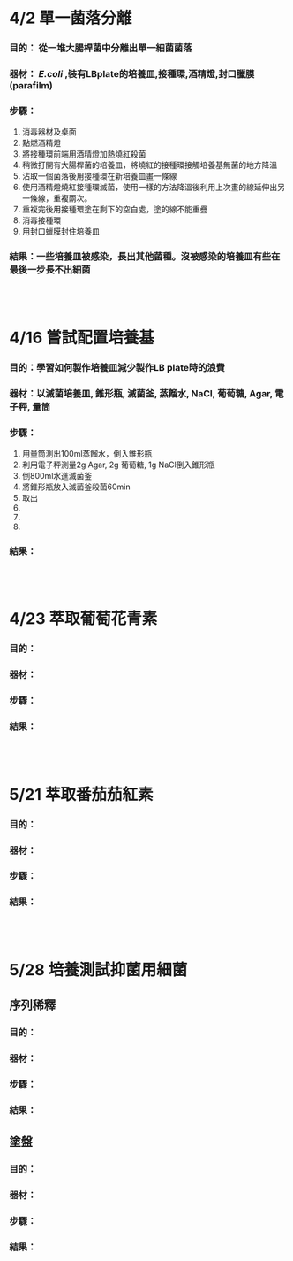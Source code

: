 # 4/2 單一菌落分離
### 目的： 從一堆大腸桿菌中分離出單一細菌菌落
### 器材： <i>E.coli</i> ,裝有LBplate的培養皿,接種環,酒精燈,封口臘膜(parafilm)
### 步驟：
1. 消毒器材及桌面
1. 點燃酒精燈
1. 將接種環前端用酒精燈加熱燒紅殺菌
1. 稍微打開有大腸桿菌的培養皿，將燒紅的接種環接觸培養基無菌的地方降溫
1. 沾取一個菌落後用接種環在新培養皿畫一條線  
1. 使用酒精燈燒紅接種環滅菌，使用一樣的方法降溫後利用上次畫的線延伸出另一條線，重複兩次。
1. 重複完後用接種環塗在剩下的空白處，塗的線不能重疊
1. 消毒接種環
1. 用封口蠟膜封住培養皿
### 結果：一些培養皿被感染，長出其他菌種。沒被感染的培養皿有些在最後一步長不出細菌
<br><br>

# 4/16 嘗試配置培養基
### 目的：學習如何製作培養皿減少製作LB plate時的浪費
### 器材：以滅菌培養皿, 錐形瓶, 滅菌釜, 蒸餾水, NaCl, 葡萄糖, Agar, 電子秤, 量筒
### 步驟：
1. 用量筒測出100ml蒸餾水，倒入錐形瓶
1. 利用電子秤測量2g Agar, 2g 葡萄糖, 1g NaCl倒入錐形瓶
1. 倒800ml水進滅菌釜
1. 將錐形瓶放入滅菌釜殺菌60min
1. 取出
1.
1.
1.
### 結果：
<br><br>

# 4/23 萃取葡萄花青素
### 目的：
### 器材：
### 步驟：
### 結果：
<br><br>

# 5/21 萃取番茄茄紅素
### 目的：
### 器材：
### 步驟：
### 結果：
<br><br>

# 5/28 培養測試抑菌用細菌
## 序列稀釋
### 目的：
### 器材：
### 步驟：
### 結果：
## 塗盤
### 目的：
### 器材：
### 步驟：
### 結果：
<br><br>